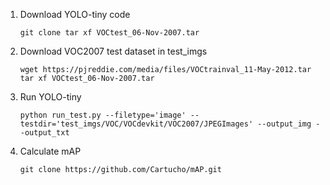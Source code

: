 1. Download YOLO-tiny code
    ```
    git clone tar xf VOCtest_06-Nov-2007.tar
    ```
2. Download VOC2007 test dataset in test_imgs
    ```
    wget https://pjreddie.com/media/files/VOCtrainval_11-May-2012.tar
    tar xf VOCtest_06-Nov-2007.tar
    ```
3. Run YOLO-tiny
    ```
    python run_test.py --filetype='image' --testdir='test_imgs/VOC/VOCdevkit/VOC2007/JPEGImages' --output_img --output_txt
    ```
4. Calculate mAP
    ```
    git clone https://github.com/Cartucho/mAP.git
    ```
